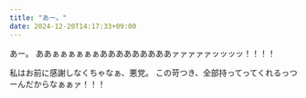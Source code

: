 ```yaml
---
title: "あー。"
date: 2024-12-20T14:17:33+09:00
---
```

あー。
ああぁぁぁぁぁぁあああああああああァァァァァッッッッ！！！！

私はお前に感謝しなくちゃなぁ、悪党。
この苛つき、全部持ってってくれるっつーんだからなぁぁァ！！！
